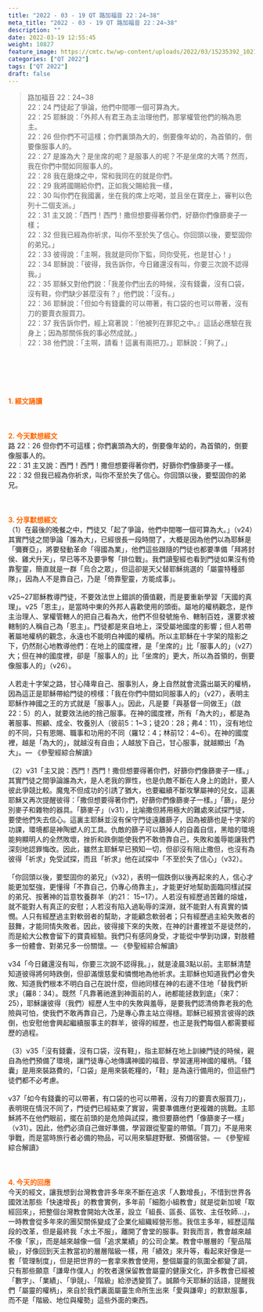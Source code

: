 ```yaml
---
title: "2022 - 03 - 19 QT 路加福音 22：24~38"
meta_title: "2022 - 03 - 19 QT 路加福音 22：24~38"
description: ""
date: 2022-03-19 12:55:45
weight: 10827
feature_image: https://cmtc.tw/wp-content/uploads/2022/03/15235392_10211799862337740_180693556567566654_o-1.webp
categories: ["QT 2022"]
tags: ["QT 2022"]
draft: false
---
```


<blockquote>路加福音 22：24~38<br />
22：24 門徒起了爭論，他們中間哪一個可算為大。<br />
22：25 耶穌說：「外邦人有君王為主治理他們，那掌權管他們的稱為恩主。<br />
22：26 但你們不可這樣；你們裏頭為大的，倒要像年幼的，為首領的，倒要像服事人的。<br />
22：27 是誰為大？是坐席的呢？是服事人的呢？不是坐席的大嗎？然而，我在你們中間如同服事人的。<br />
22：28 我在磨煉之中，常和我同在的就是你們。<br />
22：29 我將國賜給你們，正如我父賜給我一樣，<br />
22：30 叫你們在我國裏，坐在我的席上吃喝，並且坐在寶座上，審判以色列十二個支派。」<br />
22：31 主又說：「西門！西門！撒但想要得著你們，好篩你們像篩麥子一樣；<br />
22：32 但我已經為你祈求，叫你不至於失了信心。你回頭以後，要堅固你的弟兄。」<br />
22：33 彼得說：「主啊，我就是同你下監，同你受死，也是甘心！」<br />
22：34 耶穌說：「彼得，我告訴你，今日雞還沒有叫，你要三次說不認得我。」<br />
22：35 耶穌又對他們說：「我差你們出去的時候，沒有錢囊，沒有口袋，沒有鞋，你們缺少甚麼沒有？」他們說：「沒有。」<br />
22：36 耶穌說：「但如今有錢囊的可以帶著，有口袋的也可以帶著，沒有刀的要賣衣服買刀。<br />
22：37 我告訴你們，經上寫著說：『他被列在罪犯之中。』這話必應驗在我身上；因為那關係我的事必然成就。」<br />
22：38 他們說：「主啊，請看！這裏有兩把刀。」耶穌說：「夠了。」</blockquote><br />
&nbsp;<br />
<br />
&nbsp;<br />
<br />
<span style="color: #ff6600;"><strong>1. </strong><strong>經文誦讀</strong></span><br />
<br />
<span style="color: #ff6600;"><strong> </strong></span><br />
<br />
<span style="color: #ff6600;"><strong>2. 今天默想</strong><strong>經文<br />
</strong></span>路 22：26 但你們不可這樣；你們裏頭為大的，倒要像年幼的，為首領的，倒要像服事人的。<br />
22：31 主又說：西門！西門！撒但想要得著你們，好篩你們像篩麥子一樣。<br />
22：32 但我已經為你祈求，叫你不至於失了信心。你回頭以後，要堅固你的弟兄。<br />
<br />
&nbsp;<br />
<br />
<span style="color: #ff6600;"><strong>3. 分享默想經文<br />
</strong></span>（1）在最後的晚餐之中，門徒又「起了爭論，他們中間哪一個可算為大。」（v24）其實門徒之間爭論「誰為大」，已經很長一段時間了，大概是因為他們以為耶穌是「彌賽亞」，將要發動革命「得國為業」，他們這些跟隨的門徒也都要準備「拜將封侯、雞犬升天」，早已等不及要爭奪「排位戰」。我們讀聖經也看到門徒如果沒有倚靠聖靈，簡直就是一群「烏合之眾」，但這卻是天父替耶穌挑選的「屬靈特種部隊」，因為人不是靠自己，乃是「倚靠聖靈，方能成事」。<br />
<br />
v25~27耶穌教導門徒，不要效法世上錯誤的價值觀，而是要重新學習「天國的真理」。v25「恩主」，是當時中東的外邦人喜歡使用的頭銜。屬地的權柄觀念，是作主治理人、掌權管轄人的把自己看為大，他們不但發號施令、轄制百姓，還要求被轄制的人稱自己為「恩主」。門徒都是來自地上，深受屬地國度的影響；但人若帶著屬地權柄的觀念，永遠也不能明白神國的權柄。所以主耶穌在十字架的陰影之下，仍然耐心地教導他們：在地上的國度裡，是「坐席的」比「服事人的」（v27）大；但在神的國度裡，卻是「服事人的」比「坐席的」更大，所以為首領的，倒要像服事人的」（v26）。<br />
<br />
人若走十字架之路，甘心降卑自己、服事別人，身上自然就會流露出屬天的權柄，因為這正是耶穌帶給門徒的榜樣：「我在你們中間如同服事人的」（v27），表明主耶穌作神國之王的方式就是「服事人」。因此，凡是要「與基督一同做王」（啟22：5）的人，就要效法祂的捨己服事。在神的國度裡，所有「為大的」，都是為著服事、照顧、成全、牧養別人（彼前5：1~3；徒20：28；弗4：11），沒有地位的不同，只有恩賜、職事和功用的不同（羅12：4；林前12：4~6）。在神的國度裡，越是「為大的」，就越沒有自由；人越放下自己，甘心服事，就越顯出「為大」。— 《參聖經綜合解讀》<br />
<br />
（2）v31「主又說：西門！西門！撒但想要得著你們，好篩你們像篩麥子一樣。」其實門徒之間爭論誰為大，是人老我的罪性，也是仇敵不斷在人身上的詭計，要人彼此爭競比較。魔鬼不但成功的引誘了猶大，也要繼續不斷攻擊屬神的兒女，這裏耶穌又再次提醒彼得：「撒但想要得著你們，好篩你們像篩麥子一樣。」「篩」，是分別麥子和雜物的器具。「篩麥子」（v31），比喻撒但將用極大的難處來試探門徒，要使他們失去信心。這裏主耶穌並沒有保守門徒遠離篩子，因為被篩也是十字架的功課，環境都是神陶塑人的工具。仇敵的篩子可以篩掉人的自義自信，黑暗的環境能夠顯明人的全然敗壞，挫折和跌倒能使我們不敢倚靠自己，失敗和羞辱能讓我們深刻地認罪悔改。因此，雖然主耶穌早已預知一切，但卻沒有阻止撒但，也沒有為彼得「祈求」免受試探，而且「祈求」他在試探中「不至於失了信心」（v32）。<br />
<br />
「你回頭以後，要堅固你的弟兄」（v32），表明一個跌倒以後再起來的人，信心才能更加堅強，更懂得「不靠自己，仍專心倚靠主」，才能更好地幫助面臨同樣試探的弟兄、按著神的旨意牧養群羊（約21： 15~17）。人若沒有經歷過苦難的熔爐，就不能對人有真正的安慰；人若沒有陷入過恥辱的深淵，就不能對人有真實的憐憫。人只有經歷過主對軟弱者的幫助，才能顧念軟弱者；只有經歷過主給失敗者的鼓舞，才能同情失敗者。因此，彼得接下來的失敗，在神的計畫裡並不是徒然的，而是給大公教會留下的寶貴經驗。我們只有感同身受，才能從中學到功課，對肢體多一份體會、對弟兄多一份關懷。— 《參聖經綜合解讀》<br />
<br />
v34「今日雞還沒有叫，你要三次說不認得我。」，就是淩晨3點以前。主耶穌清楚知道彼得將何時跌倒，但卻滿懷慈愛和憐憫地為他祈求。主耶穌也知道我們必會失敗、知道我們根本不明白自己在說什麼，但祂同樣在神的右邊不住地「替我們祈求」（羅8：34）。既然「凡靠著祂進到神面前的人，祂都能拯救到底」（來7：25），耶穌讓彼得（我們）經歷人生中的失敗與羞辱，是要我們認清倚靠老我的危險與可怕，使我們不敢再靠自己，乃是專心靠主站立得穩。耶穌已經預言彼得的跌倒，也安慰他會興起繼續服事主的群羊，彼得的經歷，也正是我們每個人都需要經歷的過程。<br />
<br />
（3）v35「沒有錢囊，沒有口袋，沒有鞋」，指主耶穌在地上訓練門徒的時候，親自為他們預備了環境，讓門徒專心地傳講神國的福音、學習運用神國的權柄。「錢囊」是用來裝路費的，「口袋」是用來裝乾糧的，「鞋」是為遠行備用的，但這些門徒們都不必考慮。<br />
<br />
v37「如今有錢囊的可以帶著，有口袋的也可以帶著，沒有刀的要賣衣服買刀」，表明現在情況不同了，門徒們已經結束了實習，需要準備應付更複雜的挑戰。主耶穌將不在他們眼前，擺在前頭的是危險與試探，撒但要篩他們「像篩麥子一樣」（v31）。因此，他們必須自己做好準備，學習跟從聖靈的帶領。「買刀」不是用來爭戰，而是當時旅行者必備的物品，可以用來驅趕野獸、預備宿營。— 《參聖經綜合解讀》<br />
<br />
&nbsp;<br />
<br />
<span style="color: #ff6600;"><strong>4. 今天的回應<br />
</strong></span>今天的經文，讓我想到台灣教會許多年來不斷在追求「人數增長」，不惜到世界各國效法那些「快速增長」的教會實例，多年前「細胞小組教會」就是從新加坡「取經回來」，把整個台灣教會開始大改革，設立「組長、區長、區牧、主任牧師…」，一時教會從多年來的團契關係變成了企業化組織經營形態。我信主多年，經歷這階段的改革，但是最終我「水土不服」，離開了會堂的服事。對我而言，教會越來越不像「家」，而是越來越像一個「追求業績」的公司企業。教會中層層的「聖品階級」，好像回到天主教當初的層層階級一樣，用「績效」來升等，看起來好像是一套「管理制度」，但是把世界的一套拿來教會使用，整個屬靈的氛圍全都變了調，只有那些願意「謙卑作僕人」的牧者還保留教會屬靈的健康文化，許多教會已經被「數字」、「業績」、「爭競」、「階級」給滲透變質了。誠願今天耶穌的話語，提醒我們「屬靈的權柄」，來自於我們裏面屬靈生命所生出來「愛與謙卑」的默默服事，而不是「階級、地位與權勢」這些外面的東西。<br />
<br />
&nbsp;
        